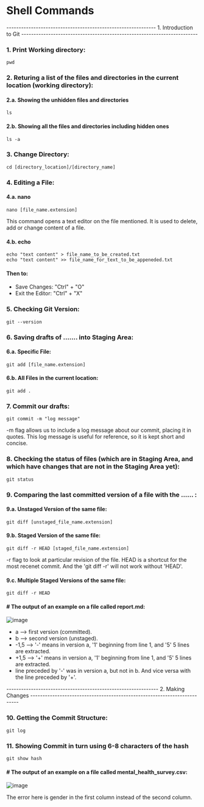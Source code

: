 # Shell Commands

------------------------------------------------------------- 1. Introduction to Git ------------------------------------------------------------------------

### 1. Print Working directory:
    pwd

### 2. Returing a list of the files and directories in the current location (working directory):
#### 2.a. Showing the unhidden files and directories
    ls
#### 2.b. Showing all the files and directories including hidden ones
    ls -a

### 3. Change Directory:
    cd [directory_location]/[directory_name]

### 4. Editing a File:
#### 4.a. nano
    nano [file_name.extension]
This command opens a text editor on the file mentioned. It is used to delete, add or change content of a file.
#### 4.b. echo
    echo "text content" > file_name_to_be_created.txt
    echo "text content" >> file_name_for_text_to_be_appeneded.txt
#### Then to:
* Save Changes: "Ctrl" + "O"
* Exit the Editor: "Ctrl" + "X"

### 5. Checking Git Version:
    git --version

### 6. Saving drafts of ....... into Staging Area:
#### 6.a. Specific File:
    git add [file_name.extension]
#### 6.b. All Files in the current location:
    git add .

### 7. Commit our drafts:
    git commit -m "log message"
-m flag allows us to include a log message about our commit, placing it in quotes. This log message is useful for reference, so it is kept short and concise.

### 8. Checking the status of files (which are in Staging Area, and which have changes that are not in the Staging Area yet):
    git status

### 9. Comparing the last committed version of a file with the ...... :
#### 9.a. Unstaged Version of the same file:
    git diff [unstaged_file_name.extension]
#### 9.b. Staged Version of the same file:
    git diff -r HEAD [staged_file_name.extension]
-r flag to look at particular revision of the file. HEAD is a shortcut for the most recenet commit. And the 'git diff -r' will not work without 'HEAD'.
#### 9.c. Multiple Staged Versions of the same file:
    git diff -r HEAD

#### # The output of an example on a file called report.md:
![image](https://github.com/Sir-Elite/My-Summaries/assets/66035383/0f627b1e-45fe-4ce0-9f73-1caa8a1edce0)

* a --> first version (committed).
* b --> second version (unstaged).
* -1,5 --> '-' means in version a, '1' beginning from line 1, and '5' 5 lines are extracted.
* +1,5 --> '+' means in version a, '1' beginning from line 1, and '5' 5 lines are extracted.
* line preceded by '-' was in version a, but not in b. And vice versa with the line preceded by '+'.

-------------------------------------------------------------- 2. Making Changes -------------------------------------------------------------------------

### 10. Getting the Commit Structure:
    git log
### 11. Showing Commit in turn using 6-8 characters of the hash
    git show hash
#### # The output of an example on a file called mental_health_survey.csv:
![image](https://github.com/Sir-Elite/My-Summaries/assets/66035383/8aa85b24-29a5-4e2d-bf94-5164d95d23fa)

The error here is gender in the first column instead of the second column.
